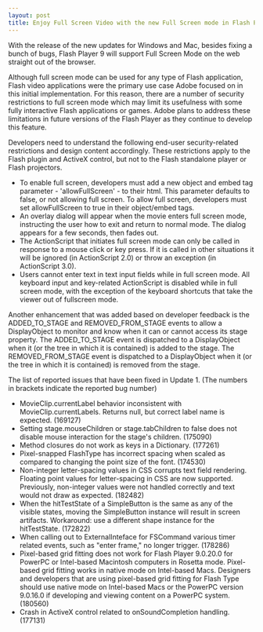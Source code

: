 ```yaml
---
layout: post
title: Enjoy Full Screen Video with the new Full Screen mode in Flash Player 9
---
```


With the release of the new updates for Windows and Mac, besides fixing a bunch of bugs, Flash Player 9 will support Full Screen Mode on the web straight out of the browser.

Although full screen mode can be used for any type of Flash application, Flash video applications were the primary use case Adobe focused on in this initial implementation. For this reason, there are a number of security restrictions to full screen mode which may limit its usefulness with some fully interactive Flash applications or games. Adobe plans to address these limitations in future versions of the Flash Player as they continue to develop this feature.

Developers need to understand the following end-user security-related restrictions and design content accordingly. These restrictions apply to the Flash plugin and ActiveX control, but not to the Flash standalone player or Flash projectors.

- To enable full screen, developers must add a new object and embed tag parameter - 'allowFullScreen' - to their html. This parameter defaults to false, or not allowing full screen. To allow full screen, developers must set allowFullScreen to true in their object/embed tags.
- An overlay dialog will appear when the movie enters full screen mode, instructing the user how to exit and return to normal mode. The dialog appears for a few seconds, then fades out.
- The ActionScript that initiates full screen mode can only be called in response to a mouse click or key press. If it is called in  other situations it will be ignored (in ActionScript 2.0) or throw an exception (in ActionScript 3.0).
- Users cannot enter text in text input fields while in full screen mode. All keyboard input and key-related ActionScript is disabled while in full screen mode, with the exception of the keyboard shortcuts that take the viewer out of fullscreen mode.

Another enhancement that was added based on developer feedback is the ADDED_TO_STAGE and REMOVED_FROM_STAGE events to allow a DisplayObject to monitor and know when it can or cannot access its stage property. The ADDED_TO_STAGE event is dispatched to a DisplayObject when it (or the tree in which it is contained) is added to the stage. The REMOVED_FROM_STAGE event is dispatched to a DisplayObject when it (or the tree in which it is contained) is removed from the stage.

The list of reported issues that have been fixed in Update 1. (The numbers in brackets indicate the reported bug number)

- MovieClip.currentLabel behavior inconsistent with MovieClip.currentLabels. Returns null, but correct label name is expected. (169127)
- Setting stage.mouseChildren or stage.tabChildren to false does not disable mouse interaction for the stage's children. (175090)
- Method closures do not work as keys in a Dictionary. (177261)
- Pixel-snapped FlashType has incorrect spacing when scaled as compared to changing the point size of the font. (174530)
- Non-integer letter-spacing values in CSS corrupts text field rendering. Floating point values for letter-spacing in CSS are now supported. Previously, non-integer values were not handled correctly and text would not draw as expected. (182482)
- When the hitTestState of a SimpleButton is the same as any of the visible states, moving the SimpleButton instance will result in screen artifacts. Workaround: use a different shape instance for the hitTestState. (172822)
- When calling out to ExternalInteface for FSCommand various timer related events, such as "enter frame," no longer trigger. (178286)
- Pixel-based grid fitting does not work for Flash Player 9.0.20.0 for PowerPC or Intel-based Macintosh computers in Rosetta mode. Pixel-based grid fitting works in native mode on Intel-based Macs. Designers and developers that are using pixel-based grid fitting for Flash Type should use native mode on Intel-based Macs or the PowerPC version 9.0.16.0 if developing and viewing content on a PowerPC system. (180560)
- Crash in ActiveX control related to onSoundCompletion handling.(177131)